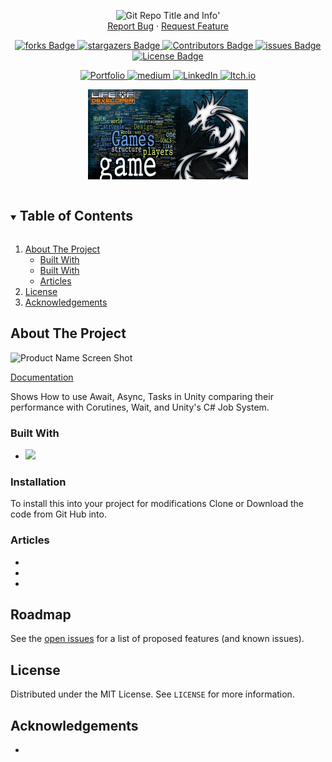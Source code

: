 <!-- Header -->
<!--<h3 align="center">Project Title</h3>-->
<!--<h2 align="center">Project Description</h2>-->

<p align="center">
	<img src ="https://github-readme-stats-jameslafritz.vercel.app/api/pin?username=JamesLaFritz&repo=TaskVSJobSystem&theme=react" alt="Git Repo Title and Info" title="Repo Info"/>'
	<br />
	<a href="https://github.com/JamesLaFritz/TaskVSJobSystem/issues">Report Bug</a>
        ·
        <a href="https://github.com/JamesLaFritz/TaskVSJobSystem/issues">Request Feature</a>
</p>

<!-- PROJECT SHIELDS -->
<p align="center">
  <a href="https://github.com/JamesLafritz/TaskVSJobSystem/graphs/contributors">
	  <img src="https://img.shields.io/github/contributors/JamesLafritz/TaskVSJobSystem.svg?style=for-the-badge" title="forks Badge" alt="forks Badge"/>
  </a>
  <a href="https://img.shields.io/github/forks/JamesLafritz/TaskVSJobSystem.svg?style=for-the-badge">
	  <img src="https://img.shields.io/github/forks/JamesLafritz/TaskVSJobSystem.svg?style=for-the-badge" title="stargazers Badge" alt="stargazers Badge"/>
  </a>
  <a href="https://github.com/JamesLafritz/2021DevEnviromentTemplate/stargazers">
	  <img src="https://img.shields.io/github/stars/JamesLafritz/TaskVSJobSystem.svg?style=for-the-badge" title="Contributors Badge" alt="Contributors Badge"/>
  </a>
  <a href="https://github.com/JamesLafritz/2021DevEnviromentTemplate/issues">
	  <img src="https://img.shields.io/github/issues/JamesLafritz/TaskVSJobSystem.svg?style=for-the-badge" title="issues Badge" alt="issues Badge"/>
  </a>
  <a href="https://img.shields.io/github/license/JamesLafritz/TaskVSJobSystem.svg?style=for-the-badge">
	  <img src="https://img.shields.io/github/license/JamesLafritz/TaskVSJobSystem.svg?style=for-the-badge" title="License Badge" alt="License Badge"/>
  </a>
</p>

<!-- Links -->
<p align="center">
  <a href="https://jameslafritz.intensive.gamedevhq.com/">
	  <img src="https://img.shields.io/badge/Portfolio-21759B?style=for-the-badge&logo=wordpress&logoColor=white" title="Portfolio Badge" alt="Portfolio"/>
  </a>
  <a href="https://ktmarine1999.medium.com/">
	  <img src="https://img.shields.io/badge/Articles-000000?style=for-the-badge&logo=medium&logoColor=white" title="medium Badge" alt="medium"/>
  </a>
  <a href="https://www.linkedin.com/in/james-lafritz/">
	  <img src="https://img.shields.io/badge/LinkedIn-0A66C2?style=for-the-badge&logo=linkedin&logoColor=white" title="LinkedIn Badge" alt="LinkedIn"/>
  </a> 
  <a href="https://ktmarine1999.itch.io/">
	  <img src="https://img.shields.io/badge/Itch-fa5c5c.svg?style=for-the-badge&logo=Itch.io&logoColor=white" title="Itch.io Badge" alt="Itch.io"/>
  </a> 
</p>


<!-- PROJECT LOGO -->
<p align="center">
  <a href="https://github.com/JamesLaFritz/TaskVSJobSystem">
    <img src="Images/Logo.png" alt="Logo" width="256"/>
  </a>
</p>

<!-- TABLE OF CONTENTS -->
<details open="open">
  <summary><h2 style="display: inline-block">Table of Contents</h2></summary>
  <ol>
    <li>
      <a href="#about-the-project">About The Project</a>
      <ul>
        <li><a href="#built-with">Built With</a></li>
      </ul>
      <ul>
        <li><a href="#built-with">Built With</a></li>
      </ul>
      <ul>
        <li><a href="#installation">Articles</a></li>
      </ul>
    </li>
    <li><a href="#license">License</a></li>
    <li><a href="#acknowledgements">Acknowledgements</a></li>
  </ol>
</details>



<!-- ABOUT THE PROJECT -->
## About The Project

![Product Name Screen Shot](Images/ScreenShot.gif)

[Documentation](https://jameslafritz.github.io/TaskVSJobSystem)

Shows How to use Await, Async, Tasks in Unity comparing their performance with Corutines, Wait, and Unity's C# Job System.


### Built With

* <a href="https://www.linkedin.com/in/james-lafritz/"><img src="https://img.shields.io/badge/Unity-100000?style=for-the-badge&logo=unity&logoColor=white"/></a>


<!-- Installation -->
### Installation
To install this into your project for modifications
Clone or Download the code from Git Hub into.


<!-- Articles -->
### Articles

* []()
* []()
* []()



<!-- ROADMAP -->
## Roadmap

See the [open issues](https://github.com/JamesLaFritz/[package-name]/issues) for a list of proposed features (and known issues).



<!-- LICENSE -->
## License

Distributed under the MIT License. See `LICENSE` for more information.


<!-- ACKNOWLEDGEMENTS -->
## Acknowledgements
* []()
